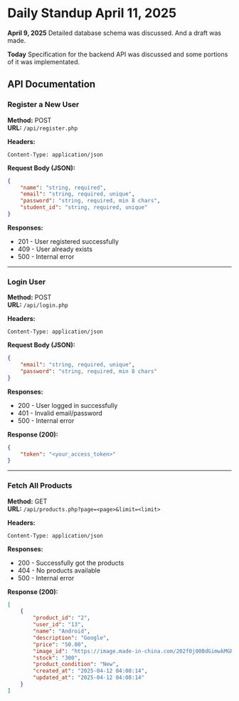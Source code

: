 # Daily Standup April 11, 2025

**April 9, 2025**
Detailed database schema was discussed. And a draft was made.

**Today**
Specification for the backend API was discussed and some portions of it was implementated.

## API Documentation

### Register a New User

**Method:** POST  
**URL:** `/api/register.php`  

**Headers:**
```
Content-Type: application/json
```

**Request Body (JSON):**
```json
{
    "name": "string, required",
    "email": "string, required, unique",
    "password": "string, required, min 8 chars",
    "student_id": "string, required, unique"
}
```

**Responses:**
- 201 - User registered successfully
- 409 - User already exists
- 500 - Internal error

---

### Login User

**Method:** POST  
**URL:** `/api/login.php`  

**Headers:**
```
Content-Type: application/json
```

**Request Body (JSON):**
```json
{
    "email": "string, required, unique",
    "password": "string, required, min 8 chars"
}
```

**Responses:**
- 200 - User logged in successfully
- 401 - Invalid email/password
- 500 - Internal error

**Response (200):**
```json
{
    "token": "<your_access_token>"
}
```

---

### Fetch All Products

**Method:** GET  
**URL:** `/api/products.php?page=<page>&limit=<limit>`  

**Headers:**
```
Content-Type: application/json
```

**Responses:**
- 200 - Successfully got the products
- 404 - No products available
- 500 - Internal error

**Response (200):**
```json
[
    {
        "product_id": "2",
        "user_id": "13",
        "name": "Android",
        "description": "Google",
        "price": "50.00",
        "image_id": "https://image.made-in-china.com/202f0j00BdGimwkMGRbC/A18-5-Inch-Android-Smartphone-HD-Face-Global-Version-Mobile-Phone.webp",
        "stock": "300",
        "product_condition": "New",
        "created_at": "2025-04-12 04:08:14",
        "updated_at": "2025-04-12 04:08:14"
    }
]
```
